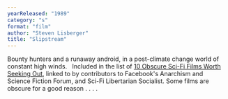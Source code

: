 ```yaml
---
yearReleased: "1989"
category: "s"
format: "film"
author: "Steven Lisberger"
title: "Slipstream"
---
```

 Bounty hunters and a runaway android, in a post-climate change world of constant  high winds.
  
 Included in the list of <a href="http://www.goliath.com/movies/10-obscure-sci-fi-films-worth-seeking-out/"> 10 Obscure Sci-Fi Films Worth Seeking Out</a>, linked to by contributors to  Facebook's Anarchism and Science Fiction Forum, and Sci-Fi Libertarian  Socialist. Some films are obscure for a good reason . . . .
  